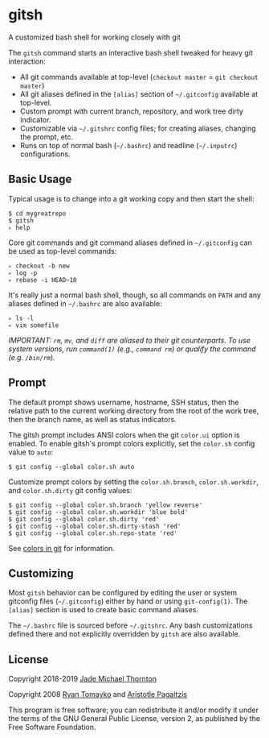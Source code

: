 # gitsh

A customized bash shell for working closely with git

The `gitsh` command starts an interactive bash shell tweaked for heavy git
interaction:

  * All git commands available at top-level
    (`checkout master` = `git checkout master`)
  * All git aliases defined in the `[alias]` section
    of `~/.gitconfig` available at top-level.
  * Custom prompt with current branch, repository, and
    work tree dirty indicator.
  * Customizable via `~/.gitshrc` config files;
    for creating aliases, changing the prompt, etc.
  * Runs on top of normal bash (`~/.bashrc`) and
    readline (`~/.inputrc`) configurations.

## Basic Usage

Typical usage is to change into a git working copy and then start the shell:

    $ cd mygreatrepo
    $ gitsh
    ▹ help

Core git commands and git command aliases defined in `~/.gitconfig` can be
used as top-level commands:

    ▹ checkout -b new
    ▹ log -p
    ▹ rebase -i HEAD~10

It's really just a normal bash shell, though, so all commands on `PATH` and any
aliases defined in `~/.bashrc` are also available:

    ▹ ls -l
    ▹ vim somefile

_IMPORTANT: `rm`, `mv`, and `diff` are aliased to their git counterparts. To use
system versions, run `command(1)` (e.g., `command rm`) or qualify the command
(e.g. `/bin/rm`)._

## Prompt

The default prompt shows username, hostname, SSH status, then the relative path
to the current working directory from the root of the work tree, then the branch
name, as well as status indicators.

The gitsh prompt includes ANSI colors when the git `color.ui` option is
enabled. To enable gitsh's prompt colors explicitly, set the `color.sh` config
value to `auto`:

    $ git config --global color.sh auto

Customize prompt colors by setting the `color.sh.branch`, `color.sh.workdir`,
and `color.sh.dirty` git config values:

    $ git config --global color.sh.branch 'yellow reverse'
    $ git config --global color.sh.workdir 'blue bold'
    $ git config --global color.sh.dirty 'red'
    $ git config --global color.sh.dirty-stash 'red'
    $ git config --global color.sh.repo-state 'red'

See [colors in git](http://scie.nti.st/2007/5/2/colors-in-git) for information.

## Customizing

Most `gitsh` behavior can be configured by editing the user or system gitconfig
files (`~/.gitconfig`) either by hand or using `git-config(1)`. The `[alias]`
section is used to create basic command aliases.

The `~/.bashrc` file is sourced before `~/.gitshrc`. Any bash customizations
defined there and not explicitly overridden by `gitsh` are also available.

## License

Copyright 2018-2019 [Jade Michael Thornton](https://jmthornton.net)

Copyright 2008 [Ryan Tomayko](http://tomayko.com/) and [Aristotle
Pagaltzis](http://plasmasturm.org/)

This program is free software; you can redistribute it and/or modify it under
the terms of the GNU General Public License, version 2, as published by the Free
Software Foundation.
